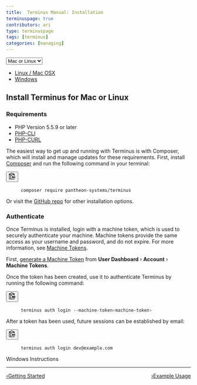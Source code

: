 ```yaml
---
title:  Terminus Manual: Installation
terminuspage: true
contributors: ari
type: terminuspage
tags: [terminus]
categories: [managing]
---
```


<form>
    <select id='osSelect'>
        <option value='0'>Mac or Linux</option>
        <option value='1'>Windows</option>
    </select>
</form>
<ul class="nav nav-tabs hidden-terminus-install" id="myOS">
    <li class="active"><a href="#unix">Linux / Mac OSX</a></li>
    <li><a href="#win">Windows</a></li>
</ul>
<div class="tab-content">
    <div class="tab-pane active" id="unix">
    <h2>Install Terminus for Mac or Linux</h2>
    <h3>Requirements</h3>
    <ul>
      <li>PHP Version 5.5.9 or later</li>
      <li><a href="http://www.php-cli.com/">PHP-CLI</a></li>
      <li><a href="http://php.net/manual/en/curl.setup.php">PHP-CURL</a></li>
    </ul>
    <p>The easiest way to get up and running with Terminus is with Composer, which will install and manage updates for these requirements. First, install <a href="https://getcomposer.org/">Composer</a> and run the following command in your terminal:</p>
    <div>
    <button class="btn btn-default btn-clippy" data-clipboard-target="#install-composer"><img class="clippy" src="/source/docs/assets/images/clippy.svg" width="17" alt="Copy to clipboard"></button>
    <figure class="highlight"><pre id="install-composer"><code class="bash" data-lang="bash">composer require pantheon-systems/terminus</code></pre></figure>
    </div>
    <p>Or visit the <a href="https://github.com/pantheon-systems/terminus">GitHub repo</a> for other installation options.</p>
    <h3>Authenticate</h3>
    <p>Once Terminus is installed, login with a machine token, which is used to securely authenticate your machine. Machine tokens provide the same access as your username and password, and do not expire. For more information, see <a href="/docs/machine-tokens">Machine Tokens</a>.</p>
    <p>First, <a href="https://dashboard.pantheon.io/machine-token/create">generate a Machine Token</a> from <strong>User Dashboard</strong> &rsaquo; <strong>Account</strong> &rsaquo; <strong>Machine Tokens</strong>.</p>
    <p>Once the token has been created, use it to authenticate Terminus by running the following command:</p>
    <div>
    <button class="btn btn-default btn-clippy" data-clipboard-target="#mt-auth"><img class="clippy" src="/source/docs/assets/images/clippy.svg" width="17" alt="Copy to clipboard"></button>
    <figure class="highlight"><pre id="mt-auth"><code class="bash" data-lang="bash">terminus auth login --machine-token&lsaquo;machine-token&rsaquo;</code></pre></figure>
    </div>
    <p>After a token has been used, future sessions can be established by email:</p>
    <div>
    <button class="btn btn-default btn-clippy" data-clipboard-target="#mt-auth"><img class="clippy" src="/source/docs/assets/images/clippy.svg" width="17" alt="Copy to clipboard"></button>
    <figure class="highlight"><pre id="mt-auth"><code class="bash" data-lang="bash">terminus auth login dev@example.com</code></pre></figure>
    </div>
    </div>
    <div class="tab-pane" id="win">Windows Instructions</div>
</div>



<div class="terminus-pager">
  <hr>
      <a style="float:left;" href="/docs/terminus"><span class="terminus-pager-lsaquo">&lsaquo;</span>Getting Started</a>
      <a style="float:right;" href="/docs/terminus/examples"><span class="terminus-pager-rsaquo">&rsaquo;</span>Example Usage</a>
</div>
